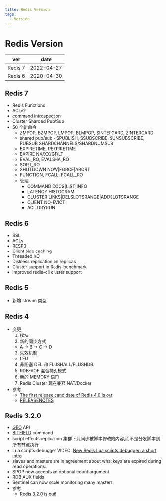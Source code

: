 ```yaml
---
title: Redis Version
tags:
  - Version
---
```


# Redis Version

| ver     | date       |
| ------- | ---------- |
| Redis 7 | 2022-04-27 |
| Redis 6 | 2020-04-30 |

## Redis 7
- Redis Functions
- ACLv2
- command introspection
- Cluster Sharded Pub/Sub
- 50 个新命令
  - ZMPOP, BZMPOP, LMPOP, BLMPOP, SINTERCARD, ZINTERCARD
  - shared pub/sub - SPUBLISH, SSUBSCRIBE, SUNSUBSCRIBE, PUBSUB SHARDCHANNELS/SHARDNUMSUB
  - EXPIRETIME, PEXPIRETIME
  - EXPIRE NX/XX/GT/LT
  - EVAL_RO, EVALSHA_RO
  - SORT_RO
  - SHUTDOWN NOW|FORCE|ABORT
  - FUNCTION, FCALL, FCALL_RO
  - 管理
    - COMMAND DOCS|LIST|INFO
    - LATENCY HISTOGRAM
    - CLUSTER LINKS|DELSLOTSRANGE|ADDSLOTSRANGE
    - CLIENT NO-EVICT
    - ACL DRYRUN

## Redis 6

- SSL
- ACLs
- RESP3
- Client side caching
- Threaded I/O
- Diskless replication on replicas
- Cluster support in Redis-benchmark
- improved redis-cli cluster support

## Redis 5

- 新增 stream 类型

## Redis 4

- 变更
  1. 模块
  2. 新的同步方式
  - A -> B -> C -> D
  3. 失效机制
  - LFU
  4. 非阻塞 DEL 和 FLUSHALL/FLUSHDB.
  5. RDB-AOF 混合持久模式
  6. 新的 MEMORY 语句
  7. Redis Cluster 现在兼容 NAT/Docker
- 参考
  - [The first release candidate of Redis 4.0 is out](http://www.antirez.com/news/110)
  - [RELEASENOTES](https://raw.githubusercontent.com/antirez/redis/4.0/00-RELEASENOTES)

## Redis 3.2.0

- [GEO](http://redis.io/commands/#geo) API
- [BITFIELD](http://redis.io/commands/bitfield) command
- script effects replication
  集群下只同步被脚本修改的内容,而不是分发脚本到所有节点执行
- Lua scripts debugger
  VIDEO: [New Redis Lua scripts debugger: a short intro](https://www.youtube.com/watch?v=IMvRfStaoyM)
- slaves and masters are in agreement about what keys are expired during read operations.
- SPOP now accepts an optional count argument
- RDB AUX fields
- Sentinel can now scale monitoring many masters
- 参考
  - [Redis 3.2.0 is out!](http://antirez.com/news/104)
